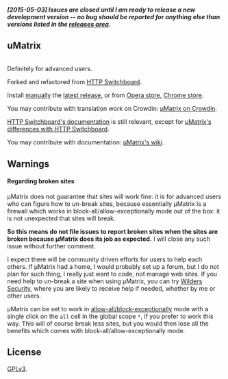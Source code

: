 ##### [2015-05-03] Issues are closed until I am ready to release a new development version -- no bug should be reported for anything else than versions listed in the [releases area](https://github.com/gorhill/uMatrix/releases).

## uMatrix<br>[<img src="https://travis-ci.org/gorhill/uMatrix.svg?branch=master" height="16">](https://travis-ci.org/gorhill/uMatrix)

Definitely for advanced users.

Forked and refactored from [HTTP Switchboard](https://github.com/gorhill/httpswitchboard).

Install [manually](https://github.com/gorhill/uMatrix/blob/master/doc/INSTALL.md) the [latest release](https://github.com/gorhill/uMatrix/releases), or from [Opera store](https://addons.opera.com/en-gb/extensions/details/umatrix/), [Chrome store](https://chrome.google.com/webstore/detail/µmatrix/ogfcmafjalglgifnmanfmnieipoejdcf).

You may contribute with translation work on Crowdin: [µMatrix on Crowdin](https://crowdin.com/project/umatrix).

[HTTP Switchboard's documentation](https://github.com/gorhill/httpswitchboard/wiki) is still relevant, except for [µMatrix's differences with HTTP Switchboard](https://github.com/gorhill/uMatrix/wiki/Changes-from-HTTP-Switchboard).

You may contribute with documentation: [µMatrix's wiki](https://github.com/gorhill/uMatrix/wiki).

## Warnings

#### Regarding broken sites

µMatrix does not guarantee that sites will work fine: it is for advanced users who can figure how to un-break sites, because essentially µMatrix is a firewall which works in block-all/allow-exceptionally mode out of the box: it is not unexpected that sites will break.

**So this means do not file issues to report broken sites when the sites are broken because µMatrix does its job as expected.** I will close any such issue without further comment.

I expect there will be community driven efforts for users to help each others. If µMatrix had a home, I would probably set up a forum, but I do not plan for such thing, I really just want to code, not manage web sites. If you need help to un-break a site when using µMatrix, you can try [Wilders Security](http://www.wilderssecurity.com/threads/umatrix-the-http-switchboard-successor.369601/), where you are likely to receive help if needed, whether by me or other users.

µMatrix can be set to work in [allow-all/block-exceptionally](https://github.com/gorhill/httpswitchboard/wiki/How-to-use-HTTP-Switchboard:-Two-opposing-views#the-allow-allblock-exceptionally-approach) mode with a single click on the `all` cell in the global scope `*`, if you prefer to work this way. This will of course break less sites, but you would then lose all the benefits which comes with block-all/allow-exceptionally mode.


## License

<a href="https://github.com/gorhill/umatrix/blob/master/LICENSE.txt">GPLv3</a>.
